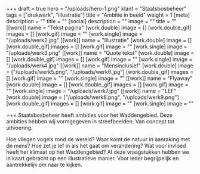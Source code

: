 +++
draft = true
hero = "/uploads/hero-1.png"
klant = "Staatsbosbeheer"
tags = ["drukwerk", "illustratie"]
title = "Ambitie in beeld"
weight = 1
[meta]
description = ""
title = ""
[social]
description = ""
image = ""
title = ""
[[work]]
name = "Tekst pagina"
[work.double]
image = []
[work.double_gif]
images = []
[work.gif]
image = ""
[work.single]
image = "/uploads/werk2.jpg"
[[work]]
name = "Illustratie"
[work.double]
image = []
[work.double_gif]
images = []
[work.gif]
image = ""
[work.single]
image = "/uploads/werk3.png"
[[work]]
name = "Quote tekst"
[work.double]
image = []
[work.double_gif]
images = []
[work.gif]
image = ""
[work.single]
image = "/uploads/werk4.jpg"
[[work]]
name = "Mensinclusief"
[work.double]
image = ["/uploads/werk5.png", "/uploads/werk6.jpg"]
[work.double_gif]
images = []
[work.gif]
image = ""
[work.single]
image = ""
[[work]]
name = "Flyaway"
[work.double]
image = []
[work.double_gif]
images = []
[work.gif]
image = ""
[work.single]
image = "/uploads/werk7.jpg"
[[work]]
name = "LEF"
[work.double]
image = ["/uploads/werk8.png", "/uploads/werk9.png"]
[work.double_gif]
images = []
[work.gif]
image = ""
[work.single]
image = ""

+++
Staatsbosbeheer heeft ambities voor het Waddengebied. Deze ambities hebben wij vormgegeven in streefbeelden. Van concept tot uitvoering.

Hoe vliegen vogels rond de wereld? Waar komt de natuur in aanraking met de mens? Hoe zet je lef in als het gaat om verandering? Wat voor invloed heeft het klimaat op het Waddengebied? Al deze vraagstukken hebben we in kaart gebracht op een illustratieve manier. Voor ieder begrijpelijk en aantrekkelijk om naar te kijken.